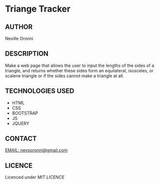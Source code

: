 # Triange Tracker

## AUTHOR
Neville Oronni

## DESCRIPTION
Make a web page that allows the user to input the lengths of the sides of a triangle, and returns whether these sides form an equilateral, isosceles, or scalene triangle or if the sides cannot make a triangle at all.

## TECHNOLOGIES USED
* HTML
* CSS
* BOOTSTRAP
* JS
* JQUERY

## CONTACT
[EMAIL: nevooronni@gmail.com](nevooronni@gmail.com)

## LICENCE
Licenced under *MIT LICENCE*
